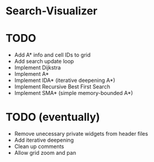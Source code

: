 # Search-Visualizer

# TODO
- Add A* info and cell IDs to grid
- Add search update loop
- Implement Dijkstra
- Implement A*
- Implement IDA* (iterative deepening A*)
- Implement Recursive Best First Search
- Implement SMA* (simple memory-bounded A*)

# TODO (eventually)
- Remove unecessary private widgets from header files
- Add iterative deepening
- Clean up comments
- Allow grid zoom and pan